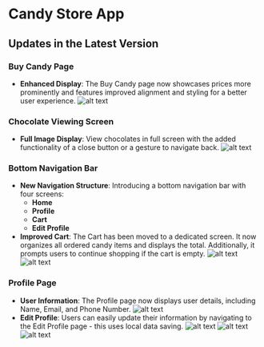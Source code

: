 # Candy Store App

## Updates in the Latest Version

### Buy Candy Page

- **Enhanced Display**: The Buy Candy page now showcases prices more prominently and features improved alignment and styling for a better user experience.
  ![alt text](<New Home Page.jpg>)

### Chocolate Viewing Screen

- **Full Image Display**: View chocolates in full screen with the added functionality of a close button or a gesture to navigate back.
  ![alt text](<New Full Screen Page.jpg>)

### Bottom Navigation Bar

- **New Navigation Structure**: Introducing a bottom navigation bar with four screens:
  - **Home**
  - **Profile**
  - **Cart**
  - **Edit Profile**
- **Improved Cart**: The Cart has been moved to a dedicated screen. It now organizes all ordered candy items and displays the total. Additionally, it prompts users to continue shopping if the cart is empty.
  ![alt text](<Cart Screen.jpg>)
  ![alt text](<Cart with Items .jpg>)

### Profile Page

- **User Information**: The Profile page now displays user details, including Name, Email, and Phone Number.
  ![alt text](<Profile Screen.jpg>)
- **Edit Profile**: Users can easily update their information by navigating to the Edit Profile page - this uses local data saving.
  ![alt text](<Edit Profile Scree.jpg>)
  ![alt text](<New profile saving.jpg>)
  ![alt text](<Updated New Profike.jpg>)
